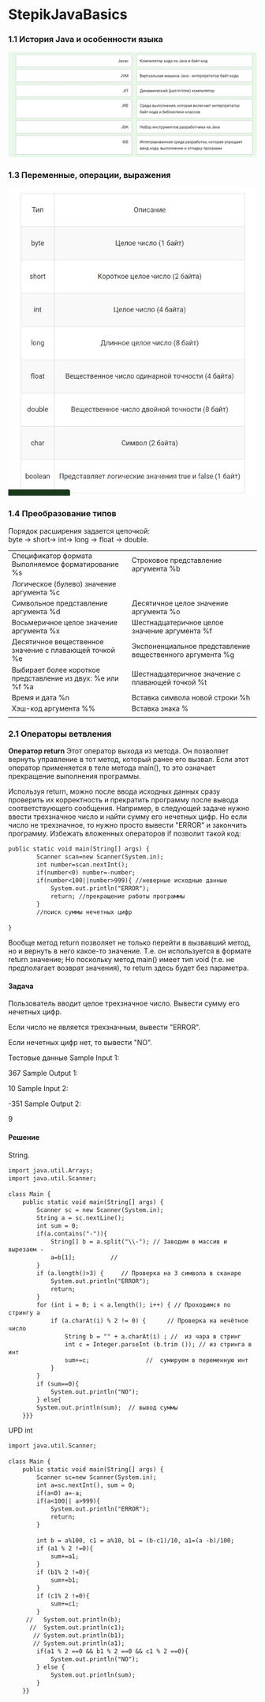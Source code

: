 # StepikJavaBasics
### 1.1 История Java и особенности языка
![alt](/img/1.1.jpg)
### 1.3 Переменные, операции, выражения
![alt](/img/1.2.jpg)
### 1.4 Преобразование типов
Порядок расширения задается цепочкой:     
byte -> short-> int-> long -> float -> double.

<table bording=solid 1px ><tr>
<td>Спецификатор формата
Выполняемое форматирование
%s</td><td>
Строковое представление аргумента
%b</td></tr><td>
Логическое (булево) значение аргумента
%c</td><tr><td>
Символьное представление аргумента
%d</td><td>
Десятичное целое значение аргумента
%o</td><tr><td>
Восьмеричное целое значение аргумента
%x</td><td>
Шестнадцатеричное целое значение аргумента
%f</td><tr><td>
Десятичное вещественное значение с плавающей точкой
%e</td><td>
Экспоненциальное представление вещественного аргумента
%g</td><tr><td>
Выбирает более короткое представление из двух: %е или %f
%a</td><td>
Шестнадцатеричное значение с плавающей точкой
%t</td><tr><td>
Время и дата
%n</td><td>
Вставка символа новой строки
%h</td><tr><td>
Хэш-код аргумента
%%</td><td>
Вставка знака %</td><tr><td>
</td>
</table>

### 2.1 Операторы ветвления

**Оператор return**
Этот оператор выхода из метода. Он позволяет вернуть управление в тот метод, который ранее его вызвал. Если этот оператор применяется в теле метода main(), то это означает прекращение выполнения программы.

Используя return, можно после ввода исходных данных сразу проверить их корректность и прекратить программу после вывода соответствующего сообщения. Например, в следующей задаче нужно ввести трехзначное число и найти сумму его нечетных цифр. Но если число не трехзначное, то нужно просто вывести "ERROR" и закончить программу. Избежать вложенных операторов if позволит такой код:
```
public static void main(String[] args) {
        Scanner scan=new Scanner(System.in);
        int number=scan.nextInt();
        if(number<0) number=-number;
        if(number<100||number>999){ //неверные исходные данные
            System.out.println("ERROR");
            return; //прекращение работы программы
        }
        //поиск суммы нечетных цифр
       
}
```
Вообще метод return позволяет не только перейти в вызвавший метод, но и  вернуть в него какое-то значение. Т.е. он используется в формате return значение; Но поскольку метод main() имеет тип void (т.е. не предполагает возврат значения), то return здесь будет без параметра.

#### Задача
Пользователь вводит целое трехзначное число. Вывести сумму его нечетных цифр.

Если число не является трехзначным, вывести "ERROR".

Если нечетных цифр нет, то вывести "NO".

Тестовые данные
Sample Input 1:

367
Sample Output 1:

10
Sample Input 2:

-351
Sample Output 2:

9
#### Решение
String.
```
import java.util.Arrays;
import java.util.Scanner;

class Main {
    public static void main(String[] args) {
        Scanner sc = new Scanner(System.in);
        String a = sc.nextLine();
        int sum = 0;
        if(a.contains("-")){
            String[] b = a.split("\\-"); // Заводим в массив и вырезаем -
            a=b[1];          //
        }
        if (a.length()>3) {     // Проверка на 3 символа в сканаре
            System.out.println("ERROR");
            return;
        }
        for (int i = 0; i < a.length(); i++) { // Проходимся по стрингу а
            if (a.charAt(i) % 2 != 0) {      // Проверка на нечётное число
                String b = "" + a.charAt(i) ; //  из чара в стринг
                int c = Integer.parseInt (b.trim ()); // из стринга в инт
                sum+=c;                //  сумируем в переменную инт
            }
        }
        if (sum==0){
            System.out.println("NO");
        } else{
        System.out.println(sum);  // вывод суммы
    }}}
```
UPD int
```
import java.util.Scanner;

class Main {
    public static void main(String[] args) {
        Scanner sc=new Scanner(System.in);
        int a=sc.nextInt(), sum = 0;
        if(a<0) a=-a;
        if(a<100|| a>999){
            System.out.println("ERROR");
            return;
        }
        
        int b = a%100, c1 = a%10, b1 = (b-c1)/10, a1=(a -b)/100;
        if (a1 % 2 !=0){
            sum+=a1;
        }
        if (b1% 2 !=0){
            sum+=b1;
        }
        if (c1% 2 !=0){
            sum+=c1;
        }
     //   System.out.println(b);
      //  System.out.println(c1);
       // System.out.println(b1);
       // System.out.println(a1);
        if(a1 % 2 ==0 && b1 % 2 ==0 && c1 % 2 ==0){
            System.out.println("NO");
        } else {
            System.out.println(sum);
        }
    }}
```